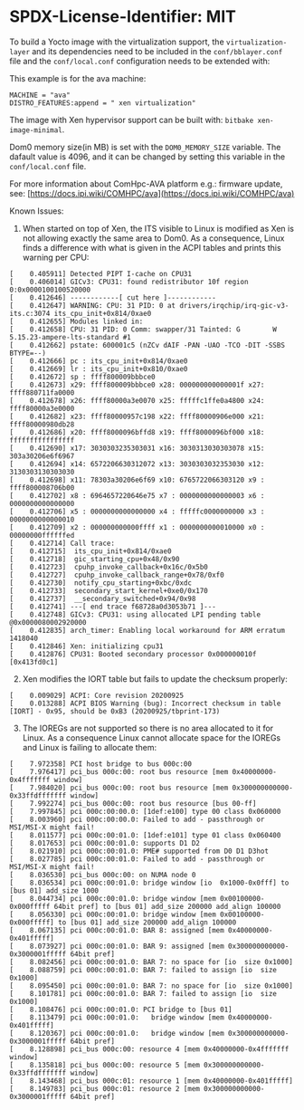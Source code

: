 # SPDX-License-Identifier: MIT

To build a Yocto image with the virtualization support, the
`virtualization-layer` and its dependencies need to be included in the
`conf/bblayer.conf` file and the `conf/local.conf` configuration needs to be
extended with:

This example is for the ava machine:
```
MACHINE = "ava"
DISTRO_FEATURES:append = " xen virtualization"
```

The image with Xen hypervisor support can be built with:
`bitbake xen-image-minimal`.

Dom0 memory size(in MB) is set with the `DOM0_MEMORY_SIZE` variable. The
dafault value is 4096, and it can be changed by setting this variable in
the `conf/local.conf` file.

For more information about ComHpc-AVA platform e.g.: firmware update, see:
[https://docs.ipi.wiki/COMHPC/ava](https://docs.ipi.wiki/COMHPC/ava)

Known Issues:

1. When started on top of Xen, the ITS visible to Linux is modified as Xen is
not allowing exactly the same area to Dom0. As a consequence, Linux finds a
difference with what is given in the ACPI tables and prints this warning per
CPU:
```
[    0.405911] Detected PIPT I-cache on CPU31
[    0.406014] GICv3: CPU31: found redistributor 10f region 0:0x0000100100520000
[    0.412646] ------------[ cut here ]------------
[    0.412647] WARNING: CPU: 31 PID: 0 at drivers/irqchip/irq-gic-v3-its.c:3074 its_cpu_init+0x814/0xae0
[    0.412655] Modules linked in:
[    0.412658] CPU: 31 PID: 0 Comm: swapper/31 Tainted: G        W         5.15.23-ampere-lts-standard #1
[    0.412662] pstate: 600001c5 (nZCv dAIF -PAN -UAO -TCO -DIT -SSBS BTYPE=--)
[    0.412666] pc : its_cpu_init+0x814/0xae0
[    0.412669] lr : its_cpu_init+0x810/0xae0
[    0.412672] sp : ffff800009bbbce0
[    0.412673] x29: ffff800009bbbce0 x28: 000000000000001f x27: ffff880711fa0000
[    0.412678] x26: ffff80000a3e0070 x25: fffffc1ffe0a4800 x24: ffff80000a3e0000
[    0.412682] x23: ffff80000957c198 x22: ffff80000906e000 x21: ffff80000980db28
[    0.412686] x20: ffff8000096bffd8 x19: ffff8000096bf000 x18: ffffffffffffffff
[    0.412690] x17: 3030303235303031 x16: 3030313030303078 x15: 303a30206e6f6967
[    0.412694] x14: 6572206630312072 x13: 3030303032353030 x12: 3130303130303030
[    0.412698] x11: 78303a30206e6f69 x10: 6765722066303120 x9 : ffff800008706b00
[    0.412702] x8 : 6964657220646e75 x7 : 0000000000000003 x6 : 0000000000000000
[    0.412706] x5 : 0000000000000000 x4 : fffffc0000000000 x3 : 0000000000000010
[    0.412709] x2 : 000000000000ffff x1 : 0000000000010000 x0 : 00000000ffffffed
[    0.412714] Call trace:
[    0.412715]  its_cpu_init+0x814/0xae0
[    0.412718]  gic_starting_cpu+0x48/0x90
[    0.412723]  cpuhp_invoke_callback+0x16c/0x5b0
[    0.412727]  cpuhp_invoke_callback_range+0x78/0xf0
[    0.412730]  notify_cpu_starting+0xbc/0xdc
[    0.412733]  secondary_start_kernel+0xe0/0x170
[    0.412737]  __secondary_switched+0x94/0x98
[    0.412741] ---[ end trace f68728a0d3053b71 ]---
[    0.412748] GICv3: CPU31: using allocated LPI pending table @0x0000080002920000
[    0.412835] arch_timer: Enabling local workaround for ARM erratum 1418040
[    0.412846] Xen: initializing cpu31
[    0.412876] CPU31: Booted secondary processor 0x000000010f [0x413fd0c1]
```

2. Xen modifies the IORT table but fails to update the checksum properly:
```
[    0.009029] ACPI: Core revision 20200925
[    0.013288] ACPI BIOS Warning (bug): Incorrect checksum in table [IORT] - 0x95, should be 0xB3 (20200925/tbprint-173)
```

3. The IOREGs are not supported so there is no area allocated to it for Linux.
As a consequence Linux cannot allocate space for the IOREGs and Linux is
failing to allocate them:
```
[    7.972358] PCI host bridge to bus 000c:00
[    7.976417] pci_bus 000c:00: root bus resource [mem 0x40000000-0x4fffffff window]
[    7.984020] pci_bus 000c:00: root bus resource [mem 0x300000000000-0x33ffdfffffff window]
[    7.992274] pci_bus 000c:00: root bus resource [bus 00-ff]
[    7.997845] pci 000c:00:00.0: [1def:e100] type 00 class 0x060000
[    8.003960] pci 000c:00:00.0: Failed to add - passthrough or MSI/MSI-X might fail!
[    8.011577] pci 000c:00:01.0: [1def:e101] type 01 class 0x060400
[    8.017653] pci 000c:00:01.0: supports D1 D2
[    8.021910] pci 000c:00:01.0: PME# supported from D0 D1 D3hot
[    8.027785] pci 000c:00:01.0: Failed to add - passthrough or MSI/MSI-X might fail!
[    8.036530] pci_bus 000c:00: on NUMA node 0
[    8.036534] pci 000c:00:01.0: bridge window [io  0x1000-0x0fff] to [bus 01] add_size 1000
[    8.044734] pci 000c:00:01.0: bridge window [mem 0x00100000-0x000fffff 64bit pref] to [bus 01] add_size 200000 add_align 100000
[    8.056330] pci 000c:00:01.0: bridge window [mem 0x00100000-0x000fffff] to [bus 01] add_size 200000 add_align 100000
[    8.067135] pci 000c:00:01.0: BAR 8: assigned [mem 0x40000000-0x401fffff]
[    8.073927] pci 000c:00:01.0: BAR 9: assigned [mem 0x300000000000-0x3000001fffff 64bit pref]
[    8.082456] pci 000c:00:01.0: BAR 7: no space for [io  size 0x1000]
[    8.088759] pci 000c:00:01.0: BAR 7: failed to assign [io  size 0x1000]
[    8.095450] pci 000c:00:01.0: BAR 7: no space for [io  size 0x1000]
[    8.101781] pci 000c:00:01.0: BAR 7: failed to assign [io  size 0x1000]
[    8.108476] pci 000c:00:01.0: PCI bridge to [bus 01]
[    8.113479] pci 000c:00:01.0:   bridge window [mem 0x40000000-0x401fffff]
[    8.120367] pci 000c:00:01.0:   bridge window [mem 0x300000000000-0x3000001fffff 64bit pref]
[    8.128898] pci_bus 000c:00: resource 4 [mem 0x40000000-0x4fffffff window]
[    8.135818] pci_bus 000c:00: resource 5 [mem 0x300000000000-0x33ffdfffffff window]
[    8.143468] pci_bus 000c:01: resource 1 [mem 0x40000000-0x401fffff]
[    8.149783] pci_bus 000c:01: resource 2 [mem 0x300000000000-0x3000001fffff 64bit pref]
```
